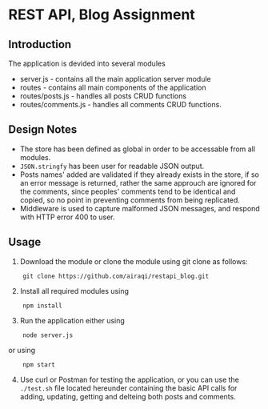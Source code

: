 # REST API, Blog Assignment
## Introduction
The application is devided into several modules
* server.js - contains all the main application server module
* routes - contains all main components of the application 
* routes/posts.js - handles all posts CRUD functions
* routes/comments.js - handles all comments CRUD functions. 

## Design Notes
* The store has been defined as global in order to be accessable from all modules.
* ```JSON.stringfy``` has been user for readable JSON output.
* Posts names' added are validated if they already exists in the store, if so an error message is returned, rather the same approuch are ignored for the comments, since peoples' comments tend to be identical and copied, so no point in preventing comments from being replicated.
* Middleware is used to capture malformed JSON messages, and respond with HTTP error 400 to user.

## Usage
1. Download the module or clone the module using git clone as follows:
```
    git clone https://github.com/airaqi/restapi_blog.git
```
2. Install all required modules using 
```
    npm install
```
3. Run the application either using 
```
    node server.js
```
or using 
```
    npm start
```
4. Use  curl or Postman for testing the application, or you can use the ```./test.sh``` file located hereunder containing 
the basic API calls for adding, updating, getting and delteing both posts and comments.
